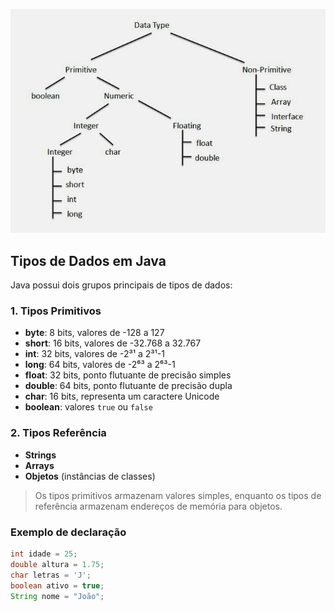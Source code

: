 ![Tipos de Dados Java](Imagens/TiposDeDadosJava.jpg)

## Tipos de Dados em Java

Java possui dois grupos principais de tipos de dados:

### 1. Tipos Primitivos
- **byte**: 8 bits, valores de -128 a 127
- **short**: 16 bits, valores de -32.768 a 32.767
- **int**: 32 bits, valores de -2³¹ a 2³¹-1
- **long**: 64 bits, valores de -2⁶³ a 2⁶³-1
- **float**: 32 bits, ponto flutuante de precisão simples
- **double**: 64 bits, ponto flutuante de precisão dupla
- **char**: 16 bits, representa um caractere Unicode
- **boolean**: valores `true` ou `false`

### 2. Tipos Referência
- **Strings**
- **Arrays**
- **Objetos** (instâncias de classes)

> Os tipos primitivos armazenam valores simples, enquanto os tipos de referência armazenam endereços de memória para objetos.

### Exemplo de declaração
```java
int idade = 25;
double altura = 1.75;
char letras = 'J';
boolean ativo = true;
String nome = "João";
```

